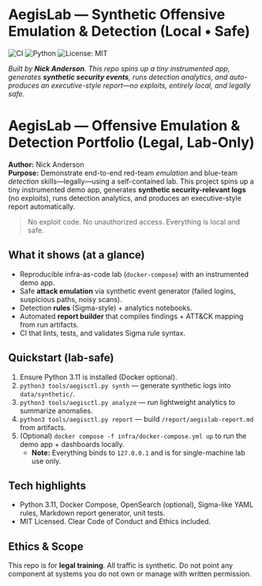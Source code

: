 # AegisLab — Synthetic Offensive Emulation & Detection (Local • Safe)

![CI](https://github.com/dukeblue1994-glitch/aegislabs/actions/workflows/ci.yml/badge.svg?branch=main)
![Python](https://img.shields.io/badge/Python-3.11%2B-blue)
![License: MIT](https://img.shields.io/badge/License-MIT-green)

*Built by **Nick Anderson**. This repo spins up a tiny instrumented app, generates **synthetic security events**, runs detection analytics, and auto-produces an executive-style report—no exploits, entirely local, and legally safe.*

# AegisLab — Offensive Emulation & Detection Portfolio (Legal, Lab-Only)

**Author:** Nick Anderson  
**Purpose:** Demonstrate end-to-end red-team *emulation* and blue-team *detection* skills—legally—using a self-contained lab.
This project spins up a tiny instrumented demo app, generates **synthetic security-relevant logs** (no exploits),
runs detection analytics, and produces an executive-style report automatically.

> No exploit code. No unauthorized access. Everything is local and safe.

## What it shows (at a glance)
- Reproducible infra-as-code lab (`docker-compose`) with an instrumented demo app.
- Safe **attack emulation** via synthetic event generator (failed logins, suspicious paths, noisy scans).
- Detection **rules** (Sigma-style) + analytics notebooks.
- Automated **report builder** that compiles findings + ATT&CK mapping from run artifacts.
- CI that lints, tests, and validates Sigma rule syntax.

## Quickstart (lab-safe)
1. Ensure Python 3.11 is installed (Docker optional).
2. `python3 tools/aegisctl.py synth` — generate synthetic logs into `data/synthetic/`.
3. `python3 tools/aegisctl.py analyze` — run lightweight analytics to summarize anomalies.
4. `python3 tools/aegisctl.py report` — build `/report/aegislab-report.md` from artifacts.
5. (Optional) `docker compose -f infra/docker-compose.yml up` to run the demo app + dashboards locally.
   - **Note:** Everything binds to `127.0.0.1` and is for single-machine lab use only.

## Tech highlights
- Python 3.11, Docker Compose, OpenSearch (optional), Sigma-like YAML rules, Markdown report generator, unit tests.
- MIT Licensed. Clear Code of Conduct and Ethics included.

## Ethics & Scope
This repo is for **legal training**. All traffic is synthetic. Do not point any component at systems you do not own or manage with written permission.
